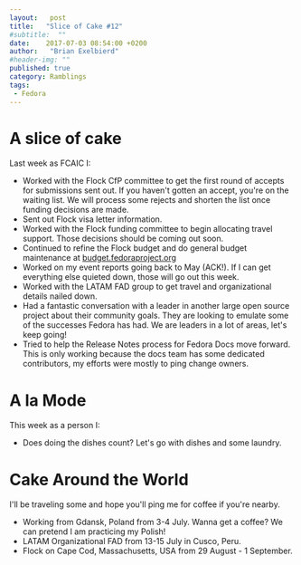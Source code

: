 ```yaml
---
layout:   post
title:   "Slice of Cake #12"
#subtitle:  ""
date:    2017-07-03 08:54:00 +0200
author:   "Brian Exelbierd"
#header-img: ""
published: true
category: Ramblings
tags:
 - Fedora
---
```


# A slice of cake

Last week as FCAIC I:

- Worked with the Flock CfP committee to get the first round of accepts for submissions sent out.  If you haven't gotten an accept, you're on the waiting list.  We will process some rejects and shorten the list once funding decisions are made.
- Sent out Flock visa letter information.
- Worked with the Flock funding committee to begin allocating travel support.  Those decisions should be coming out soon.
- Continued to refine the Flock budget and do general budget maintenance at [budget.fedoraproject.org](http://budget.fedoraproject.org)
- Worked on my event reports going back to May (ACK!).  If I can get everything else quieted down, those will go out this week.
- Worked with the LATAM FAD group to get travel and organizational details nailed down.
- Had a fantastic conversation with a leader in another large open source project about their community goals.  They are looking to emulate some of the successes Fedora has had.  We are leaders in a lot of areas, let's keep going!
- Tried to help the Release Notes process for Fedora Docs move forward.  This is only working because the docs team has some dedicated contributors, my efforts were mostly to ping change owners.

# A la Mode

This week as a person I:

- Does doing the dishes count?  Let's go with dishes and some laundry.

# Cake Around the World

I'll be traveling some and hope you'll ping me for coffee if you're nearby.

- Working from Gdansk, Poland from 3-4 July.  Wanna get a coffee?  We can pretend I am practicing my Polish!
- LATAM Organizational FAD from 13-15 July in Cusco, Peru.
- Flock on Cape Cod, Massachusetts, USA from 29 August - 1 September.
